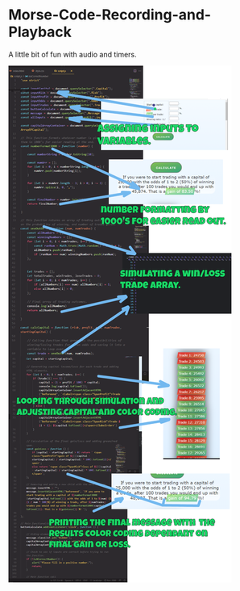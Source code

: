 # Morse-Code-Recording-and-Playback
A little bit of fun with audio and timers.

![Pic](https://raw.githubusercontent.com/emilje/Trading-Statistic-App/main/appOverview.png)
